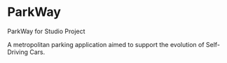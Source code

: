 # ParkWay

ParkWay for Studio Project

A metropolitan parking application aimed to support the evolution of Self-Driving Cars.

